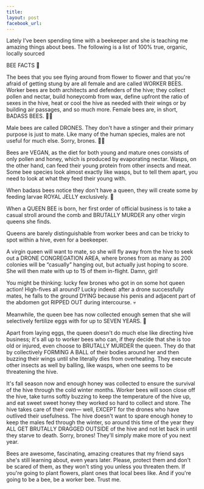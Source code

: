 ```yaml
---
title: 
layout: post
facebook_url: 
---
```


Lately I've been spending time with a beekeeper and she is  teaching me amazing things about bees. The following is a list of 100% true, organic, locally sourced

BEE FACTS 🐝

The bees that you see flying around from flower to flower and that you're afraid of getting stung by are all female and are called WORKER BEES. Worker bees are both architects and defenders of the hive; they collect pollen and nectar, build honeycomb from wax, define upfront the ratio of sexes in the hive, heat or cool the hive as needed with their wings or by building air passages, and so much more. Female bees are, in short, BADASS BEES. 💁‍♀️

Male bees are called DRONES. They don't have a stinger and their primary purpose is just to mate. Like many of the human species, males are not useful for much else. Sorry, brones.  🙅‍♀️

Bees are VEGAN, as the diet for both young and mature ones consists of only pollen and honey, which is produced by evaporating nectar. Wasps, on the other hand, can feed their young protein from other insects and meat. Some bee species look almost exactly like wasps, but to tell them apart, you need to look at what they feed their young with.

When badass bees notice they don't have a queen, they will create some by feeding larvae ROYAL JELLY exclusively. 👑

When a QUEEN BEE is born, her first order of official business is to take a casual stroll around the comb and BRUTALLY MURDER any other virgin queens she finds.

Queens are barely distinguishable from worker bees and can be tricky to spot within a hive, even for a beekeeper.

A virgin queen will want to mate, so she will fly away from the hive to seek out a DRONE CONGREGATION AREA, where brones from as many as 200 colonies will be “casually” hanging out, but actually just hoping to score. She will then mate with up to 15 of them in-flight. Damn, girl!

You might be thinking: lucky few brones who got in on some hot queen action! High-fives all around? Lucky indeed: after a drone successfully mates, he falls to the ground DYING because his penis and adjacent part of the abdomen got RIPPED OUT during intercourse. 💀

Meanwhile, the queen bee has now collected enough semen that she will selectively fertilize eggs with for up to SEVEN YEARS.   💅

Apart from laying eggs, the queen doesn't do much else like directing hive business; it's all up to worker bees who can, if they decide that she is too old or injured, even choose to BRUTALLY MURDER the queen. They do that by collectively FORMING A BALL of their bodies around her and then buzzing their wings until she literally dies from overheating. They execute other insects as well by balling, like wasps, when one seems to be threatening the hive.

It's fall season now and enough honey was collected to ensure the survival of the hive through the cold winter months. Worker bees will soon close off the hive, take turns softly buzzing to keep the temperature of the hive up, and eat sweet sweet honey they worked so hard to collect and store. The hive takes care of their own— well, EXCEPT for the drones who have outlived their usefulness. The hive doesn't want to spare enough honey to keep the males fed through the winter, so around this time of the year they ALL GET BRUTALLY DRAGGED OUTSIDE of the hive and not let back in until they starve to death. Sorry, brones! They'll simply make more of you next year.

Bees are awesome, fascinating, amazing creatures that my friend says she's still learning about, even years later. Please, protect them and don't be scared of them, as they won't sting you unless you threaten them. If you're going to plant flowers, plant ones that local bees like. And if you're going to be a bee, be a worker bee. Trust me.
